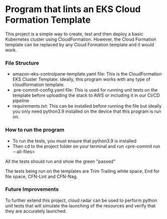 # Program that lints an EKS Cloud Formation Template

This project is a simple way to create, test and then deploy a basic Kubernetes cluster using CloudFormation. However, the Cloud Formation template can be replaced by any Cloud Formation template and it would work.


### File Structure

* amazon-eks-controlpane-template.yaml file: This is the CloudFormation EKS Cluster Template. Ideally, this program works with any type of cloudformation template.
* .pre-commit-config.yaml file: This is used for running unit tests on the template before uploading the stack to AWS or including it in our CI/CD pipeline
* requirements.txt: This can be installed before running the file but ideally you only need python3.9 installed on the device that this program is run on.


### How to run the program

* To run the tests, you must ensure that python3.9 is installed
* Then cd to the project folder on your terminal and run <pre-commit run --all-files>

All the tests should run and show the green "passed"

The tests being run on the templates are Trim Trailing white space, End for file space, CFN-Lint and CFN-Nag. 

### Future Improvements

To further extend this project, cloud radar can be used to perform python unit tests that will simulate the launching of the resources and verify that they are accurately launched.
